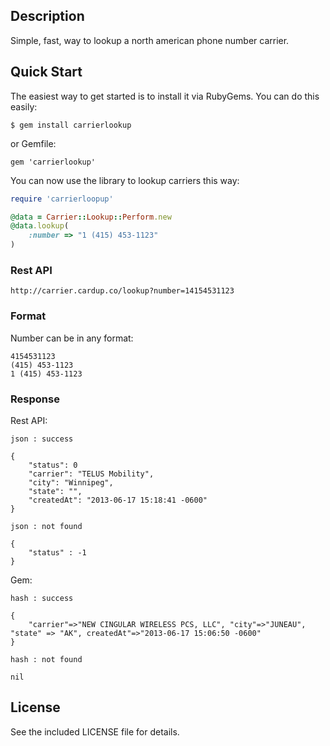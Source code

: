 ## Description

Simple, fast, way to lookup a north american phone number carrier.


## Quick Start

The easiest way to get started is to install it via RubyGems. You can do this easily:

    $ gem install carrierlookup

or Gemfile:

    gem 'carrierlookup'


You can now use the library to lookup carriers this way:

```ruby
require 'carrierloopup'

@data = Carrier::Lookup::Perform.new
@data.lookup(
    :number => "1 (415) 453-1123"
)
```

### Rest API

    http://carrier.cardup.co/lookup?number=14154531123


### Format
Number can be in any format:

    4154531123
    (415) 453-1123
    1 (415) 453-1123
     

### Response

Rest API:

    json : success
    
    {
        "status": 0
        "carrier": "TELUS Mobility",
        "city": "Winnipeg",
        "state": "",
        "createdAt": "2013-06-17 15:18:41 -0600"
    }
    
    json : not found
    
    { 
        "status" : -1
    }

Gem:

    hash : success
    
    {
        "carrier"=>"NEW CINGULAR WIRELESS PCS, LLC", "city"=>"JUNEAU", "state" => "AK", createdAt"=>"2013-06-17 15:06:50 -0600"
    }

    hash : not found

    nil
    
## License

See the included LICENSE file for details.
